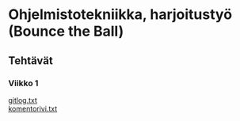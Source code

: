 # Ohjelmistotekniikka, harjoitustyö (Bounce the Ball)
## Tehtävät
### Viikko 1  
[gitlog.txt](https://github.com/Na-na13/Bounce-the-Ball/blob/master/laskarit/viikko1/gitlog.txt)  
[komentorivi.txt](https://github.com/Na-na13/Bounce-the-Ball/blob/master/laskarit/viikko1/komentorivi.txt)
